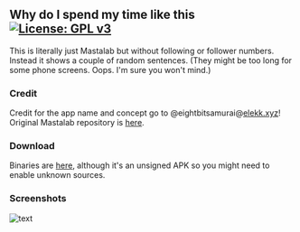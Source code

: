 
## Why do I spend my time like this [![License: GPL v3](https://img.shields.io/badge/License-GPL%20v3-blue.svg)](https://www.gnu.org/licenses/gpl-3.0)

This is literally just Mastalab but without following or follower numbers. Instead it shows a couple of random sentences. (They might be too long for some phone screens. Oops. I'm sure you won't mind.)

### Credit
Credit for the app name and concept go to @eightbitsamurai@[elekk.xyz](https://elekk.xyz/)!
Original Mastalab repository is [here](https://gitlab.com/tom79/mastalab/).

### Download
Binaries are [here](https://github.com/HikaruAikawa/cloutbgone/releases/tag/v1.0), although it's an unsigned APK so you might need to enable unknown sources.

### Screenshots

![text](http://imgur.com/piPlrz1l.png)

